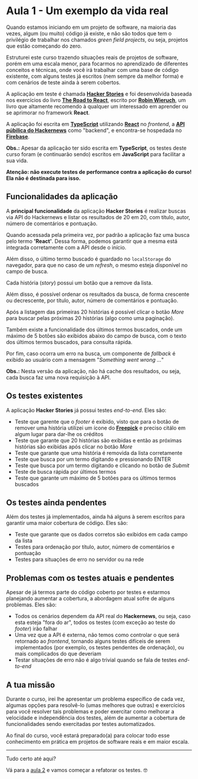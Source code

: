 # Aula 1 - Um exemplo da vida real

Quando estamos iniciando em um projeto de software, na maioria das vezes, algum (ou muito) código já existe, e não são todos que tem o privilégio de trabalhar nos chamados _green field projects_, ou seja, projetos que estão começando do zero.

Estruturei este curso trazendo situações reais de projetos de software, porém em uma escala menor, para focarmos no aprendizado de diferentes conceitos e técnicas, onde você irá trabalhar com uma base de código existente, com alguns testes já escritos (nem sempre da melhor forma) e com cenários de teste ainda à serem cobertos.

A aplicação em teste é chamada [**Hacker Stories**](https://github.com/wlsf82/hacker-stories) e foi desenvolvida baseada nos exercícios do livro [**The Road to React**](https://www.roadtoreact.com), escrito por [**Robin Wieruch**](https://www.robinwieruch.de), um livro que altamente recomendo à qualquer um interessado em aprender ou se aprimorar no framework **React**.

A aplicação foi escrita em [**TypeScript**](https://www.typescriptlang.org) utilizando [**React**](https://reactjs.org) no _frontend_, a [**API púbilica do Hackernews**](https://hn.algolia.com/api) como "backend", e encontra-se hospedada no [**Firebase**](https://firebase.google.com).

**Obs.:** Apesar da aplicação ter sido escrita em **TypeScript**, os testes deste curso foram (e continuarão sendo) escritos em **JavaScript** para facilitar a sua vida.

**Atenção: não execute testes de performance contra a aplicação do curso! Ela não é destinada para isso.**

## Funcionalidades da aplicação

A **principal funcionalidade** da aplicação **Hacker Stories** é realizar buscas via API do Hackernews e listar os resultados de 20 em 20, com título, autor, número de comentários e pontuação.

Quando acessada pela primeira vez, por padrão a aplicação faz uma busca pelo termo **'React'**. Dessa forma, podemos garantir que a mesma está integrada corretamente com a API desde o início.

Além disso, o último termo buscado é guardado no `localStorage` do navegador, para que no caso de um _refresh_, o mesmo esteja disponível no campo de busca.

Cada história (_story_) possui um botão que a remove da lista.

Além disso, é possível ordenar os resultados da busca, de forma crescente ou decrescente, por título, autor, número de comentários e pontuação.

Após a listagem das primeiras 20 histórias é possível clicar o botão _More_ para buscar pelas próximas 20 histórias (algo como uma paginação).

Também existe a funcionalidade dos últimos termos buscados, onde um máximo de 5 botões são exibidos abaixo do campo de busca, com o texto dos últimos termos buscados, para consulta rápida.

Por fim, caso ocorra um erro na busca, um componente de _fallback_ é exibido ao usuário com a mensagem "_Something went wrong ..._"

**Obs.:** Nesta versão da aplicação, não há cache dos resultados, ou seja, cada busca faz uma nova requisição à API.

## Os testes existentes

A aplicação **Hacker Stories** já possui testes _end-to-end_. Eles são:

* Teste que garente que o _footer_ é exibido, visto que para o botão de remover uma história utilizei um ícone do [**Freepick**](https://www.flaticon.com/authors/freepik) e preciso citálo em algum lugar para dar-lhe os créditos
* Teste que garante que 20 histórias são exibidas e então as próximas histórias são exibidas após clicar no botão _More_
* Teste que garante que uma história é removida da lista corretamente
* Teste que busca por um termo digitando e pressionando ENTER
* Teste que busca por um termo digitando e clicando no botão de _Submit_
* Teste de busca rápida por últimos termos
* Teste que garante um máximo de 5 botões para os últimos termos buscados

## Os testes ainda pendentes

Além dos testes já implementados, ainda há alguns à serem escritos para garantir uma maior cobertura de código. Eles são:

* Teste que garante que os dados corretos são exibidos em cada campo da lista
* Testes para ordenação por título, autor, número de comentários e pontuação
* Testes para situações de erro no servidor ou na rede

## Problemas com os testes atuais e pendentes

Apesar de já termos parte do código coberto por testes e estarmos planejando aumentar a cobertura, a abordagem atual sofre de alguns problemas. Eles são:

* Todos os cenários dependem da API real do **Hackernews**, ou seja, caso esta esteja "fora do ar", todos os testes (com exceção ao teste do _footer_) irão falhar
* Uma vez que a API é externa, não temos como controlar o que será retornado ao _frontend_, tornando alguns testes difíceis de serem implementados (por exemplo, os testes pendentes de ordenação), ou mais complicados do que deveriam
* Testar situações de erro não é algo trivial quando se fala de testes _end-to-end_

## A tua missão

Durante o curso, irei lhe apresentar um problema específico de cada vez, algumas opções para resolvê-lo (umas melhores que outras) e exercícios para você resolver tais problemas e poder exercitar como melhorar a velocidade e independência dos testes, além de aumentar a cobertura de funcionalidades sendo exercitadas por testes automatizados.

Ao final do curso, você estará preparado(a) para colocar todo esse conhecimento em prática em projetos de software reais e em maior escala.

___

Tudo certo até aqui?

Vá para a [aula 2](./2.md) e vamos começar a refatorar os testes. 🤓
